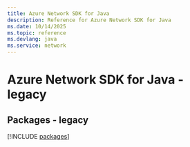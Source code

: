 ```yaml
---
title: Azure Network SDK for Java
description: Reference for Azure Network SDK for Java
ms.date: 10/14/2025
ms.topic: reference
ms.devlang: java
ms.service: network
---
```

# Azure Network SDK for Java - legacy
## Packages - legacy
[!INCLUDE [packages](network-index.md)]